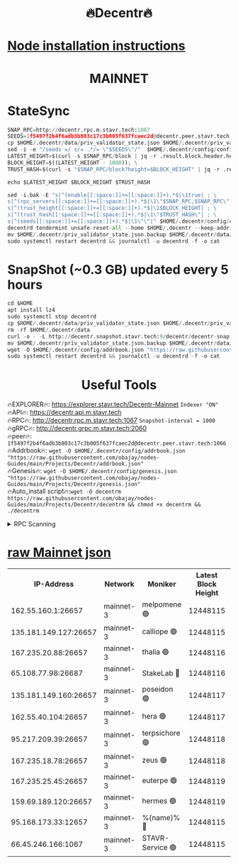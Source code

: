 <h1 align="center"> 🔥Decentr🔥</h1>

[Node installation instructions](https://github.com/obajay/nodes-Guides/tree/main/Projects/Decentr)
=
<h1 align="center"> MAINNET</h1>

# StateSync
```python
SNAP_RPC=http://decentr.rpc.m.stavr.tech:1067
SEEDS=1f5497f2b4f6adb3b803c17c3b005f637fcaec2d@decentr.peer.stavr.tech:1066
cp $HOME/.decentr/data/priv_validator_state.json $HOME/.decentr/priv_validator_state.json.backup
sed -i -e "/seeds =/ s/= .*/= \"$SEEDS\"/"  $HOME/.decentr/config/config.toml
LATEST_HEIGHT=$(curl -s $SNAP_RPC/block | jq -r .result.block.header.height); \
BLOCK_HEIGHT=$((LATEST_HEIGHT - 1000)); \
TRUST_HASH=$(curl -s "$SNAP_RPC/block?height=$BLOCK_HEIGHT" | jq -r .result.block_id.hash)

echo $LATEST_HEIGHT $BLOCK_HEIGHT $TRUST_HASH

sed -i.bak -E "s|^(enable[[:space:]]+=[[:space:]]+).*$|\1true| ; \
s|^(rpc_servers[[:space:]]+=[[:space:]]+).*$|\1\"$SNAP_RPC,$SNAP_RPC\"| ; \
s|^(trust_height[[:space:]]+=[[:space:]]+).*$|\1$BLOCK_HEIGHT| ; \
s|^(trust_hash[[:space:]]+=[[:space:]]+).*$|\1\"$TRUST_HASH\"| ; \
s|^(seeds[[:space:]]+=[[:space:]]+).*$|\1\"\"|" $HOME/.decentr/config/config.toml
decentrd tendermint unsafe-reset-all --home $HOME/.decentr --keep-addr-book
mv $HOME/.decentr/priv_validator_state.json.backup $HOME/.decentr/data/priv_validator_state.json
sudo systemctl restart decentrd && journalctl -u decentrd -f -o cat
```
# SnapShot (~0.3 GB) updated every 5 hours
```python
cd $HOME
apt install lz4
sudo systemctl stop decentrd
cp $HOME/.decentr/data/priv_validator_state.json $HOME/.decentr/priv_validator_state.json.backup
rm -rf $HOME/.decentr/data
curl -o - -L http://decentr.snapshot.stavr.tech:9/decentr/decentr-snap.tar.lz4 | lz4 -c -d - | tar -x -C $HOME/.decentr --strip-components 2
mv $HOME/.decentr/priv_validator_state.json.backup $HOME/.decentr/data/priv_validator_state.json
wget -O $HOME/.decentr/config/addrbook.json "https://raw.githubusercontent.com/obajay/nodes-Guides/main/Projects/Decentr/addrbook.json"
sudo systemctl restart decentrd && journalctl -u decentrd -f -o cat
```

 <h1 align="center"> Useful Tools</h1>

🔥EXPLORER🔥:     https://explorer.stavr.tech/Decentr-Mainnet        `Indexer "ON"` \
🔥API🔥:          https://decentr.api.m.stavr.tech \
🔥RPC🔥:          http://decentr.rpc.m.stavr.tech:1067              `Snapshot-interval = 1000` \
🔥gRPC🔥:         http://decentr.grpc.m.stavr.tech:2060 \
🔥peer🔥:         `1f5497f2b4f6adb3b803c17c3b005f637fcaec2d@decentr.peer.stavr.tech:1066` \
🔥Addrbook🔥:  `wget -O $HOME/.decentr/config/addrbook.json "https://raw.githubusercontent.com/obajay/nodes-Guides/main/Projects/Decentr/addrbook.json"` \
🔥Genesis🔥:  `wget -O $HOME/.decentr/config/genesis.json "https://raw.githubusercontent.com/obajay/nodes-Guides/main/Projects/Decentr/genesis.json"` \
🔥Auto_install script🔥:`wget -O decentrm https://raw.githubusercontent.com/obajay/nodes-Guides/main/Projects/Decentr/decentrm && chmod +x decentrm && ./decentrm`

<details>
<summary>RPC Scanning</summary>

<h2 align="center"> We scan nodes in real time every 4 hours. And we provide the final result of RPC endpoints.
We cannot influence the operation of these nodes in any way. </h2>


```python
If Voting Power is higher than 0 --> then the Node is a validator of the network and may be subject to attack and be a potential threat to the chain.
```
```python
We marked such validators with a red symbol
```

</details>

[raw Mainnet json](https://rpc-check.decentrm.stavr.tech/decentrm/rpc-decentrm-result.json)
=



<table><tr><th>IP-Address</th><th>Network</th><th>Moniker</th><th>Latest Block Height</th><th>Earliest Block Height</th><th>Catching Up</th><th>Tx Index</th><th>Voting Power</th><th>Scan Time</th></tr><tr><td>162.55.160.1:26657</td><td>mainnet-3</td><td>melpomene 🟢</td><td>12448115</td><td>1688950</td><td>False</td><td>on</td><td>0</td><td>2024-01-16T03:46:45.106871518UTC</td></tr><tr><td>135.181.149.127:26657</td><td>mainnet-3</td><td>calliope 🟢</td><td>12448115</td><td>1688950</td><td>False</td><td>on</td><td>0</td><td>2024-01-16T03:46:45.433742009UTC</td></tr><tr><td>167.235.20.88:26657</td><td>mainnet-3</td><td>thalia 🟢</td><td>12448116</td><td>1688950</td><td>False</td><td>on</td><td>0</td><td>2024-01-16T03:46:52.958499331UTC</td></tr><tr><td>65.108.77.98:26687</td><td>mainnet-3</td><td>StakeLab 🔴</td><td>12448116</td><td>1688950</td><td>False</td><td>on</td><td>5367961</td><td>2024-01-16T03:46:53.266319036UTC</td></tr><tr><td>135.181.149.160:26657</td><td>mainnet-3</td><td>poseidon 🟢</td><td>12448117</td><td>1688950</td><td>False</td><td>on</td><td>0</td><td>2024-01-16T03:46:57.951249946UTC</td></tr><tr><td>162.55.40.104:26657</td><td>mainnet-3</td><td>hera 🟢</td><td>12448117</td><td>1688950</td><td>False</td><td>on</td><td>0</td><td>2024-01-16T03:47:00.284701006UTC</td></tr><tr><td>95.217.209.39:26657</td><td>mainnet-3</td><td>terpsichore 🟢</td><td>12448118</td><td>1688950</td><td>False</td><td>on</td><td>0</td><td>2024-01-16T03:47:02.760186220UTC</td></tr><tr><td>167.235.18.78:26657</td><td>mainnet-3</td><td>zeus 🟢</td><td>12448118</td><td>1688950</td><td>False</td><td>on</td><td>0</td><td>2024-01-16T03:47:07.089216580UTC</td></tr><tr><td>167.235.25.45:26657</td><td>mainnet-3</td><td>euterpe 🟢</td><td>12448119</td><td>1688950</td><td>False</td><td>on</td><td>0</td><td>2024-01-16T03:47:09.370329511UTC</td></tr><tr><td>159.69.189.120:26657</td><td>mainnet-3</td><td>hermes 🟢</td><td>12448119</td><td>1688950</td><td>False</td><td>on</td><td>0</td><td>2024-01-16T03:47:11.760166532UTC</td></tr><tr><td>95.168.173.33:12657</td><td>mainnet-3</td><td>%{name}% 🔴</td><td>12448115</td><td>8964001</td><td>False</td><td>on</td><td>4174451</td><td>2024-01-16T03:46:46.513469913UTC</td></tr><tr><td>66.45.246.166:1067</td><td>mainnet-3</td><td>STAVR-Service 🟢</td><td>12448115</td><td>12447001</td><td>False</td><td>on</td><td>0</td><td>2024-01-16T03:46:45.996704581UTC</td></tr></table>
